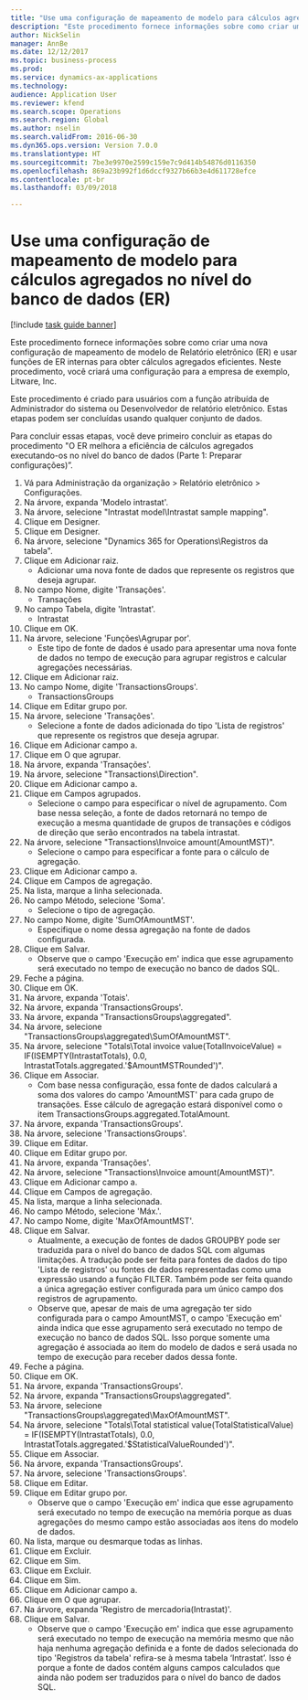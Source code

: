 ```yaml
--- 
title: "Use uma configuração de mapeamento de modelo para cálculos agregados no nível do banco de dados (ER)"
description: "Este procedimento fornece informações sobre como criar uma nova configuração de mapeamento de modelo de Relatório eletrônico (ER) e usar funções de ER internas para obter cálculos agregados eficientes."
author: NickSelin
manager: AnnBe
ms.date: 12/12/2017
ms.topic: business-process
ms.prod: 
ms.service: dynamics-ax-applications
ms.technology: 
audience: Application User
ms.reviewer: kfend
ms.search.scope: Operations
ms.search.region: Global
ms.author: nselin
ms.search.validFrom: 2016-06-30
ms.dyn365.ops.version: Version 7.0.0
ms.translationtype: HT
ms.sourcegitcommit: 7be3e9970e2599c159e7c9d414b54876d0116350
ms.openlocfilehash: 869a23b992f1d6dccf9327b66b3e4d611728efce
ms.contentlocale: pt-br
ms.lasthandoff: 03/09/2018

---
```

# <a name="use-a-model-mapping-configuration-for-aggregate-calculations-at-the-database-leveler"></a>Use uma configuração de mapeamento de modelo para cálculos agregados no nível do banco de dados (ER) 

[!include [task guide banner](../../includes/task-guide-banner.md)]

Este procedimento fornece informações sobre como criar uma nova configuração de mapeamento de modelo de Relatório eletrônico (ER) e usar funções de ER internas para obter cálculos agregados eficientes. Neste procedimento, você criará uma configuração para a empresa de exemplo, Litware, Inc. 

Este procedimento é criado para usuários com a função atribuída de Administrador do sistema ou Desenvolvedor de relatório eletrônico. Estas etapas podem ser concluídas usando qualquer conjunto de dados.

 Para concluir essas etapas, você deve primeiro concluir as etapas do procedimento "O ER melhora a eficiência de cálculos agregados executando-os no nível do banco de dados (Parte 1: Preparar configurações)”.

1. Vá para Administração da organização > Relatório eletrônico > Configurações.
2. Na árvore, expanda 'Modelo intrastat'.
3. Na árvore, selecione "Intrastat model\Intrastat sample mapping".
4. Clique em Designer.
5. Clique em Designer.
6. Na árvore, selecione "Dynamics 365 for Operations\Registros da tabela".
7. Clique em Adicionar raiz.
    * Adicionar uma nova fonte de dados que represente os registros que deseja agrupar.  
8. No campo Nome, digite 'Transações'.
    * Transações  
9. No campo Tabela, digite 'Intrastat'.
    * Intrastat  
10. Clique em OK.
11. Na árvore, selecione 'Funções\Agrupar por'.
    * Este tipo de fonte de dados é usado para apresentar uma nova fonte de dados no tempo de execução para agrupar registros e calcular agregações necessárias.  
12. Clique em Adicionar raiz.
13. No campo Nome, digite 'TransactionsGroups'.
    * TransactionsGroups  
14. Clique em Editar grupo por.
15. Na árvore, selecione 'Transações'.
    * Selecione a fonte de dados adicionada do tipo 'Lista de registros' que represente os registros que deseja agrupar.  
16. Clique em Adicionar campo a.
17. Clique em O que agrupar.
18. Na árvore, expanda 'Transações'.
19. Na árvore, selecione "Transactions\Direction".
20. Clique em Adicionar campo a.
21. Clique em Campos agrupados.
    * Selecione o campo para especificar o nível de agrupamento. Com base nessa seleção, a fonte de dados retornará no tempo de execução a mesma quantidade de grupos de transações e códigos de direção que serão encontrados na tabela intrastat.  
22. Na árvore, selecione "Transactions\Invoice amount(AmountMST)".
    * Selecione o campo para especificar a fonte para o cálculo de agregação.  
23. Clique em Adicionar campo a.
24. Clique em Campos de agregação.
25. Na lista, marque a linha selecionada.
26. No campo Método, selecione 'Soma'.
    * Selecione o tipo de agregação.  
27. No campo Nome, digite 'SumOfAmountMST'.
    * Especifique o nome dessa agregação na fonte de dados configurada.  
28. Clique em Salvar.
    * Observe que o campo 'Execução em' indica que esse agrupamento será executado no tempo de execução no banco de dados SQL.  
29. Feche a página.
30. Clique em OK.
31. Na árvore, expanda 'Totais'.
32. Na árvore, expanda 'TransactionsGroups'.
33. Na árvore, expanda "TransactionsGroups\aggregated".
34. Na árvore, selecione "TransactionsGroups\aggregated\SumOfAmountMST".
35. Na árvore, selecione "Totals\Total invoice value(TotalInvoiceValue) = IF(ISEMPTY(IntrastatTotals), 0.0, IntrastatTotals.aggregated.'$AmountMSTRounded')".
36. Clique em Associar.
    * Com base nessa configuração, essa fonte de dados calculará a soma dos valores do campo 'AmountMST' para cada grupo de transações. Esse cálculo de agregação estará disponível como o item TransactionsGroups.aggregated.TotalAmount.  
37. Na árvore, expanda 'TransactionsGroups'.
38. Na árvore, selecione 'TransactionsGroups'.
39. Clique em Editar.
40. Clique em Editar grupo por.
41. Na árvore, expanda 'Transações'.
42. Na árvore, selecione "Transactions\Invoice amount(AmountMST)".
43. Clique em Adicionar campo a.
44. Clique em Campos de agregação.
45. Na lista, marque a linha selecionada.
46. No campo Método, selecione 'Máx.'.
47. No campo Nome, digite 'MaxOfAmountMST'.
48. Clique em Salvar.
    * Atualmente, a execução de fontes de dados GROUPBY pode ser traduzida para o nível do banco de dados SQL com algumas limitações. A tradução pode ser feita para fontes de dados do tipo 'Lista de registros' ou fontes de dados representadas como uma expressão usando a função FILTER. Também pode ser feita quando a única agregação estiver configurada para um único campo dos registros de agrupamento.  
    * Observe que, apesar de mais de uma agregação ter sido configurada para o campo AmountMST, o campo 'Execução em' ainda indica que esse agrupamento será executado no tempo de execução no banco de dados SQL. Isso porque somente uma agregação é associada ao item do modelo de dados e será usada no tempo de execução para receber dados dessa fonte.  
49. Feche a página.
50. Clique em OK.
51. Na árvore, expanda 'TransactionsGroups'.
52. Na árvore, expanda "TransactionsGroups\aggregated".
53. Na árvore, selecione "TransactionsGroups\aggregated\MaxOfAmountMST".
54. Na árvore, selecione "Totals\Total statistical value(TotalStatisticalValue) = IF(ISEMPTY(IntrastatTotals), 0.0, IntrastatTotals.aggregated.'$StatisticalValueRounded')".
55. Clique em Associar.
56. Na árvore, expanda 'TransactionsGroups'.
57. Na árvore, selecione 'TransactionsGroups'.
58. Clique em Editar.
59. Clique em Editar grupo por.
    * Observe que o campo 'Execução em' indica que esse agrupamento será executado no tempo de execução na memória porque as duas agregações do mesmo campo estão associadas aos itens do modelo de dados.   
60. Na lista, marque ou desmarque todas as linhas.
61. Clique em Excluir.
62. Clique em Sim.
63. Clique em Excluir.
64. Clique em Sim.
65. Clique em Adicionar campo a.
66. Clique em O que agrupar.
67. Na árvore, expanda 'Registro de mercadoria(Intrastat)'.
68. Clique em Salvar.
    * Observe que o campo 'Execução em' indica que esse agrupamento será executado no tempo de execução na memória mesmo que não haja nenhuma agregação definida e a fonte de dados selecionada do tipo 'Registros da tabela' refira-se à mesma tabela ‘Intrastat’. Isso é porque a fonte de dados contém alguns campos calculados que ainda não podem ser traduzidos para o nível do banco de dados SQL.  


